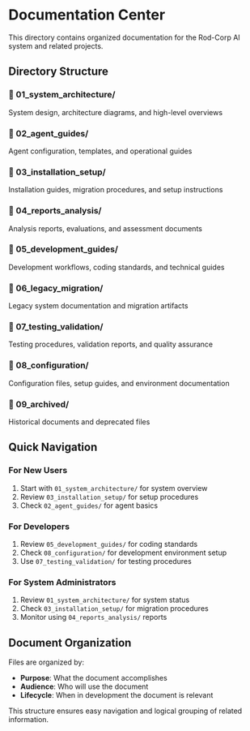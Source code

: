# Documentation Center

This directory contains organized documentation for the Rod-Corp AI system and related projects.

## Directory Structure

### 📁 01_system_architecture/
System design, architecture diagrams, and high-level overviews

### 📁 02_agent_guides/
Agent configuration, templates, and operational guides

### 📁 03_installation_setup/
Installation guides, migration procedures, and setup instructions

### 📁 04_reports_analysis/
Analysis reports, evaluations, and assessment documents

### 📁 05_development_guides/
Development workflows, coding standards, and technical guides

### 📁 06_legacy_migration/
Legacy system documentation and migration artifacts

### 📁 07_testing_validation/
Testing procedures, validation reports, and quality assurance

### 📁 08_configuration/
Configuration files, setup guides, and environment documentation

### 📁 09_archived/
Historical documents and deprecated files

## Quick Navigation

### For New Users
1. Start with `01_system_architecture/` for system overview
2. Review `03_installation_setup/` for setup procedures
3. Check `02_agent_guides/` for agent basics

### For Developers
1. Review `05_development_guides/` for coding standards
2. Check `08_configuration/` for development environment setup
3. Use `07_testing_validation/` for testing procedures

### For System Administrators
1. Review `01_system_architecture/` for system status
2. Check `03_installation_setup/` for migration procedures
3. Monitor using `04_reports_analysis/` reports

## Document Organization

Files are organized by:
- **Purpose**: What the document accomplishes
- **Audience**: Who will use the document
- **Lifecycle**: When in development the document is relevant

This structure ensures easy navigation and logical grouping of related information.
